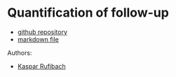 # Quantification of follow-up

* [github repository](https://github.com/oncoestimand/quantFU)
* [markdown file](https://oncoestimand.github.io/quantFU/quantFU.html)

Authors: 

* [Kaspar Rufibach](mailto:kaspar.rufibach@roche.com)
